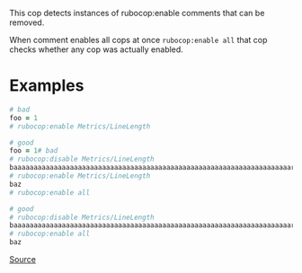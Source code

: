 
This cop detects instances of rubocop:enable comments that can be
removed.

When comment enables all cops at once `rubocop:enable all`
that cop checks whether any cop was actually enabled.

# Examples

```ruby
# bad
foo = 1
# rubocop:enable Metrics/LineLength

# good
foo = 1# bad
# rubocop:disable Metrics/LineLength
baaaaaaaaaaaaaaaaaaaaaaaaaaaaaaaaaaaaaaaaaaaaaaaaaaaaaaaaaaaaaaaaaaaaarrrrrrrrrrrrr
# rubocop:enable Metrics/LineLength
baz
# rubocop:enable all

# good
# rubocop:disable Metrics/LineLength
baaaaaaaaaaaaaaaaaaaaaaaaaaaaaaaaaaaaaaaaaaaaaaaaaaaaaaaaaaaaaaaaaaaaarrrrrrrrrrrrr
# rubocop:enable all
baz
```

[Source](http://www.rubydoc.info/gems/rubocop/RuboCop/Cop/Lint/UnneededCopEnableDirective)